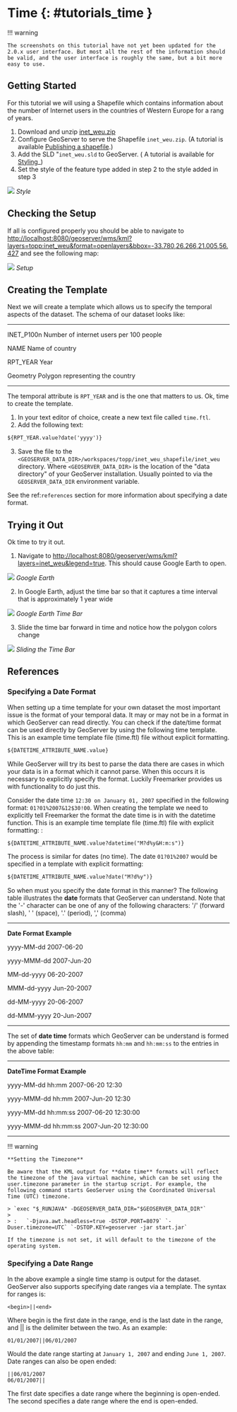 # Time {: #tutorials_time }

!!! warning

    The screenshots on this tutorial have not yet been updated for the 2.0.x user interface. But most all the rest of the information should be valid, and the user interface is roughly the same, but a bit more easy to use.

## Getting Started

For this tutorial we will using a Shapefile which contains information about the number of Internet users in the countries of Western Europe for a rang of years.

1.  Download and unzip [inet_weu.zip](inet_weu.zip)
2.  Configure GeoServer to serve the Shapefile `inet_weu.zip`. (A tutorial is available [Publishing a shapefile](../../../../../gettingstarted/shapefile-quickstart/index.md).)
3.  Add the SLD "``inet_weu.sld`` to GeoServer. ( A tutorial is available for [Styling](../../../../../styling/index.md)_)
4.  Set the style of the feature type added in step 2 to the style added in step 3

![](style.png)
*Style*

## Checking the Setup

If all is configured properly you should be able to navigate to <http://localhost:8080/geoserver/wms/kml?layers=topp:inet_weu&format=openlayers&bbox=-33.780,26.266,21.005,56.427> and see the following map:

![](gettingStarted.png)
*Setup*

## Creating the Template

Next we will create a template which allows us to specify the temporal aspects of the dataset. The schema of our dataset looks like:

  --------------------- -------------------------------------------------
  INET_P100n            Number of internet users per 100 people

  NAME                  Name of country

  RPT_YEAR              Year

  Geometry              Polygon representing the country
  --------------------- -------------------------------------------------

The temporal attribute is `RPT_YEAR` and is the one that matters to us. Ok, time to create the template.

1.  In your text editor of choice, create a new text file called `time.ftl`.
2.  Add the following text:

``` html
${RPT_YEAR.value?date('yyyy')}
```

3.  Save the file to the `<GEOSERVER_DATA_DIR>/workspaces/topp/inet_weu_shapefile/inet_weu` directory. Where `<GEOSERVER_DATA_DIR>` is the location of the "data directory" of your GeoServer installation. Usually pointed to via the `GEOSERVER_DATA_DIR` environment variable.

See the ref:``references`` section for more information about specifying a date format.

## Trying it Out

Ok time to try it out.

1.  Navigate to <http://localhost:8080/geoserver/wms/kml?layers=inet_weu&legend=true>. This should cause Google Earth to open.

![](try1.png)
*Google Earth*

2.  In Google Earth, adjust the time bar so that it captures a time interval that is approximately 1 year wide

![](try2.png)
*Google Earth Time Bar*

3.  Slide the time bar forward in time and notice how the polygon colors change

![](try3.png)
*Sliding the Time Bar*

## References

### Specifying a Date Format

When setting up a time template for your own dataset the most important issue is the format of your temporal data. It may or may not be in a format in which GeoServer can read directly. You can check if the date/time format can be used directly by GeoServer by using the following time template. This is an example time template file (time.ftl) file without explicit formatting.

``` html
${DATETIME_ATTRIBUTE_NAME.value}
```

While GeoServer will try its best to parse the data there are cases in which your data is in a format which it cannot parse. When this occurs it is necessary to explicitly specify the format. Luckily Freemarker provides us with functionality to do just this.

Consider the date time `12:30 on January 01, 2007` specified in the following format: `01?01%2007&12$30!00`. When creating the template we need to explicitly tell Freemarker the format the date time is in with the datetime function. This is an example time template file (time.ftl) file with explicit formatting: :

    ${DATETIME_ATTRIBUTE_NAME.value?datetime("M?d%y&H:m:s")}

The process is similar for dates (no time). The date `01?01%2007` would be specified in a template with explicit formatting:

``` html
${DATETIME_ATTRIBUTE_NAME.value?date("M?d%y")}
```

So when must you specify the date format in this manner? The following table illustrates the **date** formats that GeoServer can understand. Note that the '-' character can be one of any of the following characters: '/' (forward slash), ' ' (space), '.' (period), ',' (comma)

  ----------------------------------- -----------------------------------
  **Date Format**                     **Example**

  yyyy-MM-dd                          2007-06-20

  yyyy-MMM-dd                         2007-Jun-20

  MM-dd-yyyy                          06-20-2007

  MMM-dd-yyyy                         Jun-20-2007

  dd-MM-yyyy                          20-06-2007

  dd-MMM-yyyy                         20-Jun-2007
  ----------------------------------- -----------------------------------

The set of **date time** formats which GeoServer can be understand is formed by appending the timestamp formats `hh:mm` and `hh:mm:ss` to the entries in the above table:

  ----------------------------------- -----------------------------------
  **DateTime Format**                 **Example**

  yyyy-MM-dd hh:mm                    2007-06-20 12:30

  yyyy-MMM-dd hh:mm                   2007-Jun-20 12:30

  yyyy-MM-dd hh:mm:ss                 2007-06-20 12:30:00

  yyyy-MMM-dd hh:mm:ss                2007-Jun-20 12:30:00
  ----------------------------------- -----------------------------------

!!! warning

    **Setting the Timezone**
    
    Be aware that the KML output for **date time** formats will reflect the timezone of the java virtual machine, which can be set using the user.timezone parameter in the startup script. For example, the following command starts GeoServer using the Coordinated Universal Time (UTC) timezone.
    
    > `exec "$_RUNJAVA" -DGEOSERVER_DATA_DIR="$GEOSERVER_DATA_DIR"`
    >
    > :   `-Djava.awt.headless=true -DSTOP.PORT=8079` `-Duser.timezone=UTC` `-DSTOP.KEY=geoserver -jar start.jar`
    
    If the timezone is not set, it will default to the timezone of the operating system.

### Specifying a Date Range

In the above example a single time stamp is output for the dataset. GeoServer also supports specifying date ranges via a template. The syntax for ranges is:

    <begin>||<end>

Where begin is the first date in the range, end is the last date in the range, and || is the delimiter between the two. As an example:

    01/01/2007||06/01/2007

Would the date range starting at `January 1, 2007` and ending `June 1, 2007`. Date ranges can also be open ended:

    ||06/01/2007
    06/01/2007||

The first date specifies a date range where the beginning is open-ended. The second specifies a date range where the end is open-ended.
